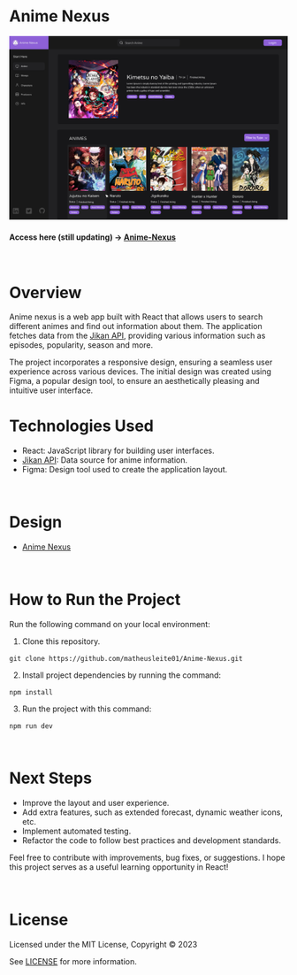 # Anime Nexus

![App Screenshot](public/readmeimg.png)

#### Access here (still updating) -> [Anime-Nexus](https://matheusleite01.github.io/Weather-app-React/)
<br>

# Overview

Anime nexus is a web app built with React that allows users to search different animes and find out information about them. The application fetches data from the [Jikan API](https://jikan.moe), providing various information such as episodes, popularity, season and more.

The project incorporates a responsive design, ensuring a seamless user experience across various devices. The initial design was created using Figma, a popular design tool, to ensure an aesthetically pleasing and intuitive user interface.

# Technologies Used

- React: JavaScript library for building user interfaces.
- [Jikan API](https://jikan.moe): Data source for anime information.
- Figma: Design tool used to create the application layout.

<br>


# Design
- [Anime Nexus](https://www.figma.com/file/IRzrCf252FSzet76iMBAB0/AnimeNexus?type=design&node-id=27%3A167&mode=design&t=1hMXvU5f9JnTg7he-1)
 

<br>

# How to Run the Project

Run the following command on your local environment:
1. Clone this repository.

```
git clone https://github.com/matheusleite01/Anime-Nexus.git
```
2. Install project dependencies by running the command:
``` 
npm install
``` 
3. Run the project with this command:
``` 
npm run dev
``` 

<br>

# Next Steps

- Improve the layout and user experience.
- Add extra features, such as extended forecast, dynamic weather icons, etc.
- Implement automated testing.
- Refactor the code to follow best practices and development standards.

Feel free to contribute with improvements, bug fixes, or suggestions. I hope this project serves as a useful learning opportunity in React!

<br>

# License

Licensed under the MIT License, Copyright © 2023

See [LICENSE](https://github.com/matheusleite01/Weather-app-React/blob/master/LICENSE) for more information.
